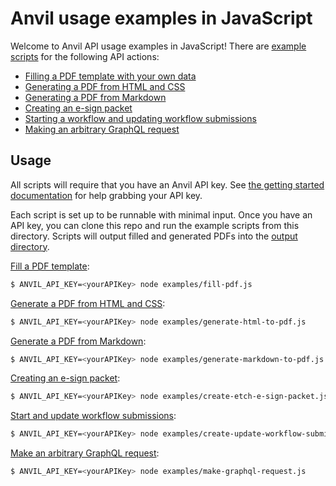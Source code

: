 # Anvil usage examples in JavaScript

Welcome to Anvil API usage examples in JavaScript! There are [example scripts](examples) for the following API actions:

* [Filling a PDF template with your own data](examples/fill-pdf.js)
* [Generating a PDF from HTML and CSS](examples/generate-html-to-pdf.js)
* [Generating a PDF from Markdown](examples/generate-markdown-to-pdf.js)
* [Creating an e-sign packet](examples/create-etch-e-sign-packet.js)
* [Starting a workflow and updating workflow submissions](examples/create-update-workflow-submission.js)
* [Making an arbitrary GraphQL request](examples/make-graphql-request.js)

## Usage

All scripts will require that you have an Anvil API key. See [the getting started documentation](https://www.useanvil.com/docs/api/getting-started) for help grabbing your API key.

Each script is set up to be runnable with minimal input. Once you have an API key, you can clone this repo and run the example scripts from this directory.
Scripts will output filled and generated PDFs into the [output directory](output).

[Fill a PDF template](examples/fill-pdf.js):

```sh
$ ANVIL_API_KEY=<yourAPIKey> node examples/fill-pdf.js
```

[Generate a PDF from HTML and CSS](examples/generate-html-to-pdf.js):

```sh
$ ANVIL_API_KEY=<yourAPIKey> node examples/generate-html-to-pdf.js
```

[Generate a PDF from Markdown](examples/generate-markdown-to-pdf.js):

```sh
$ ANVIL_API_KEY=<yourAPIKey> node examples/generate-markdown-to-pdf.js
```

[Creating an e-sign packet](examples/create-etch-e-sign-packet.js):

```sh
$ ANVIL_API_KEY=<yourAPIKey> node examples/create-etch-e-sign-packet.js <your-real-email@address.com>
```

[Start and update workflow submissions](examples/create-update-workflow-submission.js):

```sh
$ ANVIL_API_KEY=<yourAPIKey> node examples/create-update-workflow-submission.js <your-org-slug>
```

[Make an arbitrary GraphQL request](examples/make-graphql-request.js):

```sh
$ ANVIL_API_KEY=<yourAPIKey> node examples/make-graphql-request.js
```
